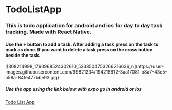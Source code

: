 # TodoListApp
<h3>This is todo application for android and ios for day to day task tracking. Made with React Native.</h3>

<h4>Use the + button to add a task. After adding a task press on the task to mark as done. If you want to delete a task press on the cross button beside the task.</h4>
![308214998_1760968524302610_5338504753266216636_n](https://user-images.githubusercontent.com/99821234/194218612-3aa17081-b8a7-43c5-a58a-84fe477bbe93.jpg)

<h5>Use the app using the link below with expo go in android or ios </h5>
 <a href="https://expo.dev/@proshanto/TodoList?serviceType=classic&distribution=expo-go">Todo List App</a> 
